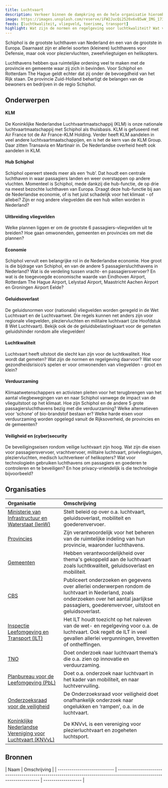 ```yaml
---
title: Luchtvaart
description: Verkeer binnen de dampkring en de hele organisatie hieromheen.
image: https://images.unsplash.com/reserve/iFW2JucQi2520x6vB5wW_IMG_1735_edited.jpg?q=50&w=500
feeds: [luchtkwaliteit, vliegveld, toerisme, transport]
highlight: Wat zijn de normen en regelgeving voor luchtkwaliteit? Wat voor risico’s spelen er voor omwonenden van vliegvelden?
---
```


Schiphol is de grootste luchthaven van Nederland én een van de grootste in Europa. Daarnaast zijn er allerlei soorten (kleinere) luchthavens voor Defensie, maar ook voor pleziervluchten, zweefvliegtuigen en helikopters.

Luchthavens hebben qua ruimtelijke ordening veel te maken met de provincie en gemeente waar zij zich in bevinden. Voor Schiphol en Rotterdam The Hague geldt echter dat zij onder de bevoegdheid van het Rijk staan. De provincie Zuid-Holland behartigt de belangen van de bewoners en bedrijven in de regio Schiphol.

## Onderwerpen

#### KLM
De Koninklijke Nederlandse Luchtvaartmaatschappij (KLM) is onze nationale luchtvaartmaatschappij met Schiphol als thuisbasis. KLM is gefuseerd met Air France tot de Air France-KLM Holding. Verder heeft KLM aandelen in veel andere luchtvaartmaatschappijen, en is het de kern van de KLM Group. Daar zitten Transavia en Martinair in. De Nederlandse overheid heeft ook aandelen in KLM.

#### Hub Schiphol
Schiphol opereert steeds meer als een ‘hub’. Dat houdt een centrale luchthaven in waar passagiers landen en weer overstappen op andere vluchten. Momenteel is Schiphol, mede dankzij die hub-functie, de op drie na meest bezochte luchthaven van Europa. Draagt deze hub-functie bij aan de Nederlandse economie, of is het juist schadelijk voor het klimaat - of allebei? Zijn er nog andere vliegvelden die een hub willen worden in Nederland?

#### Uitbreiding vliegvelden
Welke plannen liggen er om de grootste 6 passagiers-vliegvelden uit te breiden? Hoe gaan omwonenden, gemeenten en provincies om met die plannen?

#### Economie
Schiphol vervult een belangrijke rol in de Nederlandse economie. Hoe groot is die bijdrage van Schiphol, en van de andere 5 passagiersluchthavens in Nederland? Wat is de verdeling tussen vracht- en passagiersvervoer? En wat is de toegevoegde economische waarde van Eindhoven Airport, Rotterdam The Hague Airport, Lelystad Airport, Maastricht Aachen Airport en Groningen Airport Eelde?

#### Geluidsoverlast
De geluidsnormen voor (nationale) vliegvelden worden geregeld in de Wet Luchtvaart en de Luchtvaartwet. Die regels kunnen net anders zijn voor regionale vliegvelden, pleziervluchten en militaire luchtvaart (zie Hoofdstuk 8 Wet Luchtvaart). Bekijk ook de de geluidsbelastingkaart voor de gemeten geluidshinder rondom alle vliegvelden!

#### Luchtkwaliteit
Luchtvaart heeft uitstoot die slecht kan zijn voor de luchtkwaliteit. Hoe wordt dat gemeten? Wat zijn de normen en regelgeving daarvoor? Wat voor gezondheidsrisico’s spelen er voor omwonenden van vliegvelden - groot en klein?

#### Verduurzaming
Klimaatwetenschappers en activisten pleiten voor het terugbrengen van het aantal vliegbewegingen van en naar Schiphol vanwege de impact van de vlieguitstoot op het klimaat. Hoe zijn Schiphol en de andere 5 grote passagiersluchthavens bezig met die verduurzaming? Welke alternatieven voor ‘schone’ of bio-brandstof bestaan er? Welke harde eisen voor verduurzaming worden opgelegd vanuit de Rijksoverheid, de provincies en de gemeenten?

#### Veiligheid en (cyber)security
De beveiligingseisen rondom veilige luchtvaart zijn hoog. Wat zijn die eisen voor passagiersvervoer, vrachtvervoer, militaire luchtvaart, privévliegtuigen, pleziervluchten, medisch luchtverkeer of helikopters? Wat voor technologieën gebruiken luchthavens om passagiers en goederen te controleren en te beveiligen? En hoe privacy-vriendelijk is die technologie bijvoorbeeld?

## Organisaties

| Organisatie   |     Omschrijving     |
|:-----------------------------------------------------------|:--------------------------------------------------------------------------------------------------------------------------------------|
| [Ministerie van Infrastructuur en Waterstaat (IenW)](https://www.rijksoverheid.nl/ministeries/ministerie-van-infrastructuur-en-waterstaat) | Stelt beleid op over o.a. luchtvaart, geluidsoverlast, mobiliteit en goederenvervoer. |
| [Provincies](.  ) | Zijn verantwoordelijk voor het beheren van de ruimtelijke indeling van hun provincie, waaronder luchthavens. |
| [Gemeenten](https://www.samenwerkingsverbandenopdekaart.nl/) | Hebben verantwoordelijkheid over thema's gekoppeld aan de luchtvaart zoals luchtkwaliteit, geluidsoverlast en mobiliteit. |
| [CBS](https://www.cbs.nl/nl-nl/zoeken?q=luchtvaart) | Publiceert onderzoeken en gegevens over allerlei onderwerpen rondom de luchtvaart in Nederland, zoals onderzoeken over het aantal jaarlijkse passagiers, goederenvervoer, uitstoot en geluidsoverlast. |
| [Inspectie Leefomgeving en Transport (ILT)](https://www.ilent.nl/onderwerpen/themas/luchtvaart)| Het ILT houdt toezicht op het naleven van de wet- en regelgeving voor o.a. de luchtvaart. Ook regelt de ILT in veel gevallen allerlei vergunningen, brevetten of ontheffingen. |
| [TNO](https://www.tno.nl/nl/zoeken/?zoeken_term=luchtvaart) | Doet onderzoek naar luchtvaart thema’s die o.a. zien op innovatie en verduurzaming. |
| [Planbureau voor de Leefomgeving (PbL)](https://www.pbl.nl/) | Doet o.a. onderzoek naar luchtvaart in het kader van mobiliteit, en naar luchtvervuiling.|
| [Onderzoeksraad voor de veiligheid](https://onderzoeksraad.nl/) | De Onderzoeksraad voor veiligheid doet onafhankelijk onderzoek naar ongelukken en ‘rampen’, o.a. in de luchtvaart. |
| [Koninklijke Nederlandse Vereniging voor Luchtvaart (KNVvL) ](https://www.knvvl.nl/) | De KNVvL is een vereniging voor plezierluchtvaart en zogeheten luchtsport. |


## Bronnen
| Naam      | Omschrijving |
| ---------------------------- | --------------------------------------------------------------------------------------------------------------------- | ------------------- |
